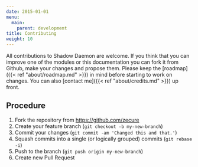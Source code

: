 ```yaml
---
date: 2015-01-01
menu:
  main:
    parent: development
title: Contributing
weight: 10
---
```


All contributions to Shadow Daemon are welcome.
If you think that you can improve one of the modules or this documentation you can fork it from Github, make your changes and propose them.
Please keep the [roadmap]({{< ref "about/roadmap.md" >}}) in mind before starting to work on changes.
You can also [contact me]({{< ref "about/credits.md" >}}) up front.

## Procedure

 1. Fork the repository from https://github.com/zecure
 2. Create your feature branch (`git checkout -b my-new-branch`)
 3. Commit your changes (`git commit -am 'Changed this and that.'`)
 4. Squash commits into a single (or logically grouped) commits (`git rebase -i`)
 5. Push to the branch (`git push origin my-new-branch`)
 6. Create new Pull Request

